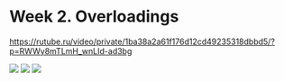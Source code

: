 # Week 2. Overloadings
https://rutube.ru/video/private/1ba38a2a61f176d12cd49235318dbbd5/?p=RWWy8mTLmH_wnLId-ad3bg

<image src="tasks1.png">

<image src="tasks2.png">

<image src="tasks3.png">